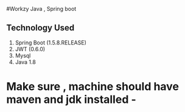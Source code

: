 #Workzy Java , Spring boot
## Technology Used

 1. Spring Boot (1.5.8.RELEASE)
 2.  JWT (0.6.0)
 3.  Mysql
 4. Java 1.8
 
 
 # Make sure , machine should have maven and jdk installed -
 
